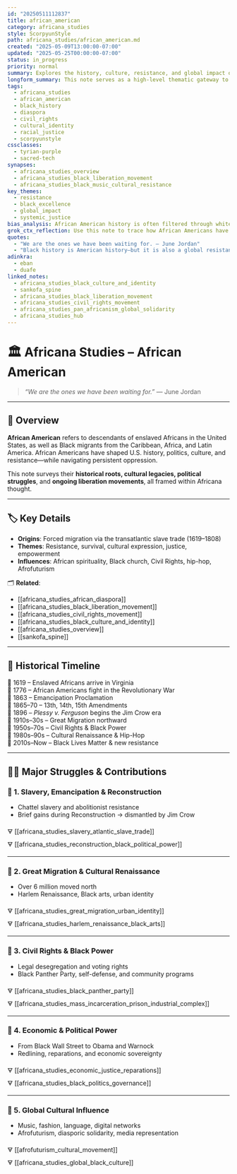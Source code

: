 ```yaml
---
id: "20250511112837"
title: african_american
category: africana_studies
style: ScorpyunStyle
path: africana_studies/african_american.md
created: "2025-05-09T13:00:00-07:00"
updated: "2025-05-25T00:00:00-07:00"
status: in_progress
priority: normal
summary: Explores the history, culture, resistance, and global impact of African Americans, within the broader Africana Studies framework and African diaspora analysis.
longform_summary: This note serves as a high-level thematic gateway to African American studies, intersecting resistance, identity, culture, and political movements. It integrates historical memory with present-day struggles for justice, providing a vault hub for diasporic analysis across Black liberation, Afrofuturism, and ethical AI.
tags:
  - africana_studies
  - african_american
  - black_history
  - diaspora
  - civil_rights
  - cultural_identity
  - racial_justice
  - scorpyunstyle
cssclasses:
  - tyrian-purple
  - sacred-tech
synapses:
  - africana_studies_overview
  - africana_studies_black_liberation_movement
  - africana_studies_black_music_cultural_resistance
key_themes:
  - resistance
  - black_excellence
  - global_impact
  - systemic_justice
bias_analysis: African American history is often filtered through white liberalism or sanitized curricula. This note centers Black agency, not victimhood, and highlights epistemic resistance to historical erasure.
grok_ctx_reflection: Use this note to trace how African Americans have redefined citizenship, power, and identity across U.S. and global timelines. It operates as a root glyph for diasporic pattern analysis.
quotes:
  - "We are the ones we have been waiting for. — June Jordan"
  - "Black history is American history—but it is also a global resistance map."
adinkra:
  - eban
  - duafe
linked_notes:
  - africana_studies_black_culture_and_identity
  - sankofa_spine
  - africana_studies_black_liberation_movement
  - africana_studies_civil_rights_movement
  - africana_studies_pan_africanism_global_solidarity
  - africana_studies_hub
---
```

# 🏛 Africana Studies – African American

> _“We are the ones we have been waiting for.”_ — June Jordan

---

## 📌 Overview

**African American** refers to descendants of enslaved Africans in the United States, as well as Black migrants from the Caribbean, Africa, and Latin America. African Americans have shaped U.S. history, politics, culture, and resistance—while navigating persistent oppression.

This note surveys their **historical roots, cultural legacies, political struggles**, and **ongoing liberation movements**, all framed within Africana thought.

---

## 🏷️ Key Details

- **Origins**: Forced migration via the transatlantic slave trade (1619–1808)  
- **Themes**: Resistance, survival, cultural expression, justice, empowerment  
- **Influences**: African spirituality, Black church, Civil Rights, hip-hop, Afrofuturism

🗂 **Related**:  
- [[africana_studies_african_diaspora]]  
- [[africana_studies_black_liberation_movement]]  
- [[africana_studies_civil_rights_movement]]  
- [[africana_studies_black_culture_and_identity]]  
- [[africana_studies_overview]]  
- [[sankofa_spine]]

---

## 📜 Historical Timeline

📍 1619 – Enslaved Africans arrive in Virginia  
📍 1776 – African Americans fight in the Revolutionary War  
📍 1863 – Emancipation Proclamation  
📍 1865–70 – 13th, 14th, 15th Amendments  
📍 1896 – *Plessy v. Ferguson* begins the Jim Crow era  
📍 1910s–30s – Great Migration northward  
📍 1950s–70s – Civil Rights & Black Power  
📍 1980s–90s – Cultural Renaissance & Hip-Hop  
📍 2010s–Now – Black Lives Matter & new resistance

---

## ✊🏾 Major Struggles & Contributions

### 🔹 1. Slavery, Emancipation & Reconstruction

- Chattel slavery and abolitionist resistance  
- Brief gains during Reconstruction → dismantled by Jim Crow

🜃 [[africana_studies_slavery_atlantic_slave_trade]]  
🜃 [[africana_studies_reconstruction_black_political_power]]

---

### 🔹 2. Great Migration & Cultural Renaissance

- Over 6 million moved north  
- Harlem Renaissance, Black arts, urban identity

🜃 [[africana_studies_great_migration_urban_identity]]  
🜃 [[africana_studies_harlem_renaissance_black_arts]]

---

### 🔹 3. Civil Rights & Black Power

- Legal desegregation and voting rights  
- Black Panther Party, self-defense, and community programs

🜃 [[africana_studies_black_panther_party]]  
🜃 [[africana_studies_mass_incarceration_prison_industrial_complex]]

---

### 🔹 4. Economic & Political Power

- From Black Wall Street to Obama and Warnock  
- Redlining, reparations, and economic sovereignty

🜃 [[africana_studies_economic_justice_reparations]]  
🜃 [[africana_studies_black_politics_governance]]

---

### 🔹 5. Global Cultural Influence

- Music, fashion, language, digital networks  
- Afrofuturism, diasporic solidarity, media representation

🜃 [[afrofuturism_cultural_movement]]  
🜃 [[africana_studies_global_black_culture]]